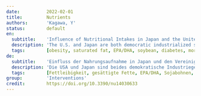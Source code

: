 ```yaml
---
date:          2022-02-01
title:         Nutrients
authors:       'Kagawa, Y'
status:        default
en:
  subtitle:    'Influence of Nutritional Intakes in Japan and the United States on COVID-19 Infection'
  description: 'The U.S. and Japan are both democratic industrialized societies, but the numbers of COVID-19 cases and deaths per million people in the U.S. (including Japanese Americans) are 12.1-times and 17.4-times higher, respectively, than those in Japan. The aim of this study was to investigate the effects of diet on preventing COVID-19 infection. An analysis of dietary intake and the prevalence of obesity in the populations of both countries was performed, and their effects on COVID-19 infection were examined. Approximately 1.5-times more saturated fat and less eicosapentaenoic acid/docosahexaenoic acid are consumed in the U.S. than in Japan. Compared with food intakes in Japan (100%), those in the U.S. were as follows: beef 396%, sugar and sweeteners 235%, fish 44.3%, rice 11.5%, soybeans 0.5%, and tea 54.7%. The last four of these foods contain functional substances that prevent COVID-19. The prevalence of obesity is 7.4- and 10-times greater in the U.S. than in Japan for males and females, respectively. Mendelian randomization established a causal relationship between obesity and COVID-19 infection. Large differences in nutrient intakes and the prevalence of obesity, but not racial differences, may be partly responsible for differences in the incidence and mortality of COVID-19 between the U.S. and Japan.'
  tags:        [obesity, saturated fat, EPA/DHA, soybean, diabetes, mortality]
de:
  subtitle:    'Einfluss der Nahrungsaufnahme in Japan und den Vereinigten Staaten auf die COVID-19-Infektion'
  description: 'Die USA und Japan sind beides demokratische Industriegesellschaften, aber die Zahl der COVID-19-Fälle und -Todesfälle pro eine Million Menschen ist in den USA (einschließlich der japanischen Amerikaner) 12,1-mal bzw. 17,4-mal höher als in Japan. Ziel dieser Studie war es, die Auswirkungen der Ernährung auf die Prävention von COVID-19-Infektionen zu untersuchen. Es wurde eine Analyse der Nahrungsaufnahme und der Prävalenz von Fettleibigkeit in den Bevölkerungen beider Länder durchgeführt und deren Auswirkungen auf die COVID-19-Infektion untersucht. In den USA werden etwa 1,5-mal mehr gesättigte Fette und weniger Eicosapentaensäure/Docosahexaensäure konsumiert als in Japan. Verglichen mit der Aufnahme von Lebensmitteln in Japan (100 %) waren die Werte in den USA wie folgt: Rindfleisch 396 %, Zucker und Süßstoffe 235 %, Fisch 44,3 %, Reis 11,5 %, Sojabohnen 0,5 % und Tee 54,7 %. Die vier letztgenannten Lebensmittel enthalten funktionelle Substanzen, die COVID-19 verhindern. Die Prävalenz von Fettleibigkeit ist in den USA bei Männern 7,4- und bei Frauen 10-mal höher als in Japan. Durch Mendelsche Randomisierung konnte ein kausaler Zusammenhang zwischen Fettleibigkeit und COVID-19-Infektion nachgewiesen werden. Große Unterschiede in der Nährstoffzufuhr und der Prävalenz von Fettleibigkeit, nicht aber rassische Unterschiede, könnten teilweise für die Unterschiede in der Inzidenz und Mortalität von COVID-19 zwischen den USA und Japan verantwortlich sein.' 
  tags:        [Fettleibigkeit, gesättigte Fette, EPA/DHA, Sojabohnen, Diabetes, Sterblichkeit]
group:         'Interventions'
credit:        https://doi.org/10.3390/nu14030633
---
```

